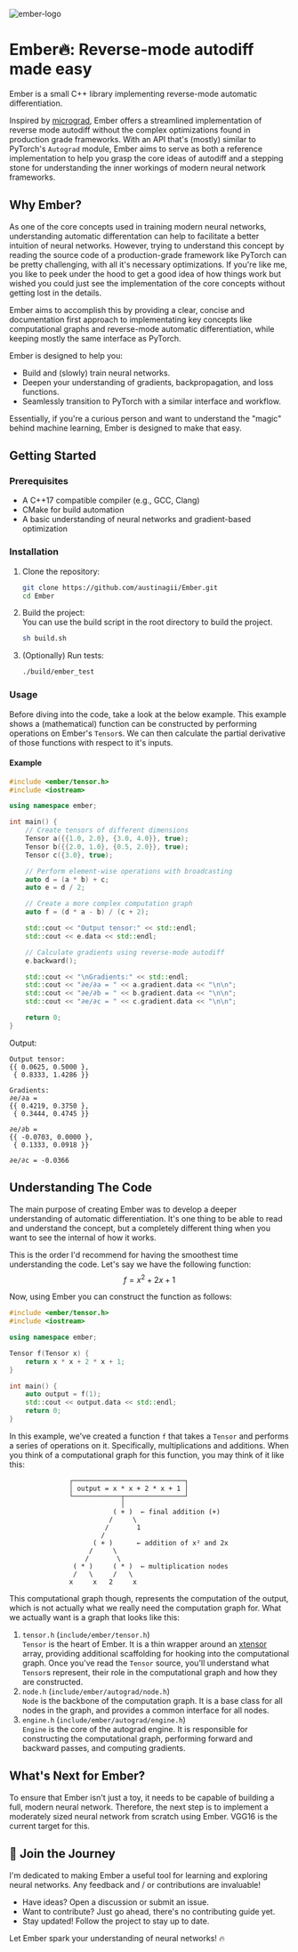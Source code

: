 ![ember-logo](https://github.com/user-attachments/assets/bc80ea7a-e41c-4281-87b5-b9ba77ae317b)

# Ember🔥: Reverse-mode autodiff made easy

Ember is a small C++ library implementing reverse-mode automatic differentiation. 

Inspired by [micrograd](https://github.com/karpathy/micrograd), Ember offers a streamlined implementation of reverse mode autodiff without the complex optimizations found in production grade frameworks. With an API that's (mostly) similar to PyTorch's `Autograd` module, Ember aims to serve as both a reference implementation to help you grasp the core ideas of autodiff and a stepping stone for understanding the inner workings of modern neural network frameworks.


## Why Ember?

As one of the core concepts used in training modern neural networks, understanding automatic differentation can help to facilitate a better intuition of neural networks. However, trying to understand this concept by reading the source code of a production-grade framework like PyTorch can be pretty challenging, with all it's necessary optimizations. 
If you're like me, you like to peek under the hood to get a good idea of how things work but wished you could just see the implementation of the core concepts without getting lost in the details.  

Ember aims to accomplish this by providing a clear, concise and documentation first approach to implementating key concepts like computational graphs and reverse-mode automatic differentiation, while keeping mostly the same interface as PyTorch.

Ember is designed to help you:
 - Build and (slowly) train neural networks.
 - Deepen your understanding of gradients, backpropagation, and loss functions.
 - Seamlessly transition to PyTorch with a similar interface and workflow.

Essentially, if you're a curious person and want to understand the "magic" behind machine learning, Ember is designed to make that easy. 


## Getting Started

### Prerequisites

- A C++17 compatible compiler (e.g., GCC, Clang)
- CMake for build automation
- A basic understanding of neural networks and gradient-based optimization

### Installation

1. Clone the repository:
   ```bash
   git clone https://github.com/austinagii/Ember.git
   cd Ember
   ```
2. Build the project: </br>
   You can use the build script in the root directory to build the project.
   ```bash
   sh build.sh
   ```
3. (Optionally) Run tests: </br>
   ```bash
   ./build/ember_test
   ```

### Usage

Before diving into the code, take a look at the below example. This example shows a (mathematical) function can be constructed by performing operations on Ember's `Tensor`s. We can then calculate the partial derivative of those functions with respect to it's inputs. 

#### Example

```cpp
#include <ember/tensor.h>
#include <iostream>

using namespace ember;

int main() {
    // Create tensors of different dimensions
    Tensor a({{1.0, 2.0}, {3.0, 4.0}}, true);
    Tensor b({{2.0, 1.0}, {0.5, 2.0}}, true);
    Tensor c({3.0}, true);

    // Perform element-wise operations with broadcasting
    auto d = (a * b) + c;  
    auto e = d / 2; 

    // Create a more complex computation graph
    auto f = (d * a - b) / (c + 2);

    std::cout << "Output tensor:" << std::endl;
    std::cout << e.data << std::endl;

    // Calculate gradients using reverse-mode autodiff
    e.backward();

    std::cout << "\nGradients:" << std::endl;
    std::cout << "∂e/∂a = " << a.gradient.data << "\n\n";
    std::cout << "∂e/∂b = " << b.gradient.data << "\n\n";
    std::cout << "∂e/∂c = " << c.gradient.data << "\n\n";

    return 0;
}
```

Output:
```
Output tensor:
{{ 0.0625, 0.5000 },
 { 0.8333, 1.4286 }}

Gradients:
∂e/∂a = 
{{ 0.4219, 0.3750 },
 { 0.3444, 0.4745 }}

∂e/∂b = 
{{ -0.0703, 0.0000 },
 { 0.1333, 0.0918 }}

∂e/∂c = -0.0366
```

## Understanding The Code

The main purpose of creating Ember was to develop a deeper understanding of automatic differentiation. It's one thing to be able to read and understand the concept, but a completely different thing when you want to see the internal of how it works.  

This is the order I'd recommend for having the smoothest time understanding the code. Let's say we have the following function:
$$f = x^2 + 2x + 1$$

Now, using Ember you can construct the function as follows:
```c++
#include <ember/tensor.h>
#include <iostream>

using namespace ember;

Tensor f(Tensor x) {
    return x * x + 2 * x + 1;
}

int main() {
    auto output = f(1);
    std::cout << output.data << std::endl;
    return 0;
}
```
In this example, we've created a function `f` that takes a `Tensor` and performs a series of operations on it. Specifically, multiplications and additions. When you think of a computational graph for this function, you may think of it like this:

```
               ┌────────────────────────────┐
               │ output = x * x + 2 * x + 1 │ 
               └────────────┬───────────────┘
                            │
                          ( + )  ← final addition (+)
                         /     \
                        /       1
                       /
                     ( + )      ← addition of x² and 2x
                    /     \
                   /       \
                ( * )     ( * )  ← multiplication nodes
                /   \     /   \
               x     x   2     x
```

This computational graph though, represents the computation of the output, which is not actually what we really need the computation graph for. What we actually want is a graph that looks like this:




1. `tensor.h` (`include/ember/tensor.h`)  
   `Tensor` is the heart of Ember. It is a thin wrapper around an [xtensor](https://xtensor.readthedocs.io/en/latest/) array, providing additional scaffolding for hooking into the computational graph. Once you've read the `Tensor` source, you'll understand what `Tensor`s represent, their role in the computational graph and how they are constructed. 
2. `node.h` (`include/ember/autograd/node.h`)  
   `Node` is the backbone of the computation graph. It is a base class for all nodes in the graph, and provides a common interface for all nodes.
3. `engine.h` (`include/ember/autograd/engine.h`)  
   `Engine` is the core of the autograd engine. It is responsible for constructing the computational graph, performing forward and backward passes, and computing gradients.

## What's Next for Ember?

To ensure that Ember isn't just a toy, it needs to be capable of building a full, modern neural network. Therefore, the next step is to implement a moderately sized neural network from scratch using Ember. VGG16 is the current target for this.  

## 🌟 Join the Journey

I'm dedicated to making Ember a useful tool for learning and exploring neural networks. Any feedback and / or contributions are invaluable!
 - Have ideas? Open a discussion or submit an issue.
 - Want to contribute? Just go ahead, there's no contributing guide yet.
 - Stay updated! Follow the project to stay up to date.

Let Ember spark your understanding of neural networks! 🔥
